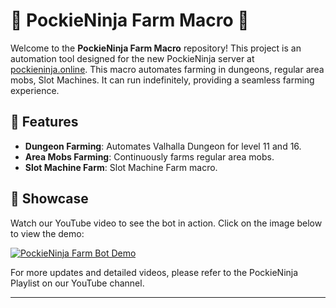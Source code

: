 # 🌾 PockieNinja Farm Macro 🌾

Welcome to the **PockieNinja Farm Macro** repository! This project is an automation tool designed for the new PockieNinja server at [pockieninja.online](https://pockieninja.online). This macro automates farming in dungeons, regular area mobs, Slot Machines. It can run indefinitely, providing a seamless farming experience.

## 🚀 Features
- **Dungeon Farming**: Automates Valhalla Dungeon for level 11 and 16.
- **Area Mobs Farming**: Continuously farms regular area mobs.
- **Slot Machine Farm**: Slot Machine Farm macro.

## 🎥 Showcase
Watch our YouTube video to see the bot in action. Click on the image below to view the demo:

[![PockieNinja Farm Bot Demo](https://i.imgur.com/TxN7Kg6.png)](https://www.youtube.com/watch?v=rk8qQRuXhgA)

For more updates and detailed videos, please refer to the PockieNinja Playlist on our YouTube channel.

---